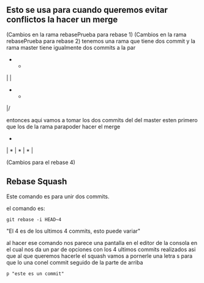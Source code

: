## Esto se usa para cuando queremos evitar conflictos la hacer un merge
(Cambios en la rama rebasePrueba para rebase 1)
(Cambios en la rama rebasePrueba para rebase 2)
tenemos una rama que tiene dos commit y la rama master tiene igualmente dos commits a la par

* *
| | 
* *
|/

entonces aqui vamos a tomar los dos commits del del master esten primero que los de la rama parapoder hacer el merge

*
|
*
|
*
|
*
|

(Cambios para el rebase 4)

## Rebase Squash

Este comando es para unir dos commits.

el comando es: 

    git rebase -i HEAD~4

"El 4 es de los ultimos 4 commits, esto puede variar"

al hacer ese comando nos parece una pantalla en el editor de la consola en el cual nos da un par de opciones con los 4 ultimos commits realizados asi que  al que queremos hacerle
el squash vamos a pornerle una letra s para que lo una conel commit seguido de la parte de arriba

    p "este es un commit"
